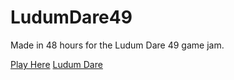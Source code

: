 # LudumDare49
Made in 48 hours for the Ludum Dare 49 game jam.

[Play Here](https://zachisagardner.itch.io/ludum-dare-49)
[Ludum Dare](https://ldjam.com/events/ludum-dare/49/super-clumsy-box-galaxy)

